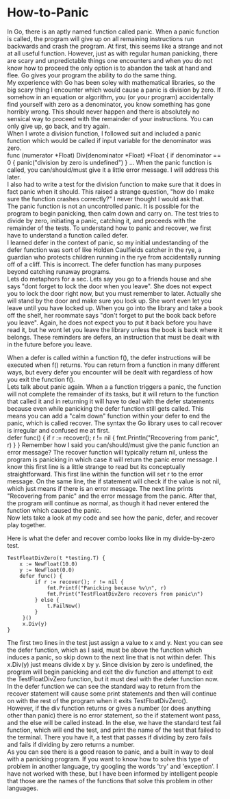 How-to-Panic
=========

In Go, there is an aptly named function called panic. When a panic function is called, the program will give up on all remaining instructions run backwards and crash the program. At first, this seems like a strange and not at all useful function. However, just as with regular human panicking, there are scary and unpredictable things one encounters and when you do not know how to proceed the only option is to abandon the task at hand and flee. Go gives your program the ability to do the same thing.  
My experience with Go has been soley with mathematical libraries, so the big scary thing I encounter which would cause a panic is division by zero. If somehow in an equation or algorithm, you (or your program) accidentally find yourself with zero as a denominator, you know something has gone horribly wrong. This should never happen and there is absolutely no sensical way to proceed with the remainder of your instructions. You can only give up, go back, and try again.  
When I wrote a division function, I followed suit and included a panic function which would be called if input variable for the denominator was zero.  
    func (numerator *Float) Div(denominator *Float) *Float {
        if denominator == 0 {
            panic("division by zero is undefined")
        }
        ...
When the panic function is called, you can/should/must give it a little error message. I will address this later.  
I also had to write a test for the division function to make sure that it does in fact panic when it should. This raised a strange question, "how do I make sure the function crashes correctly?" I never thought I would ask that.  
The panic function is not an uncontrolled panic. It is possible for the program to begin panicking, then calm down and carry on. The test tries to divide by zero, initiating a panic, catching it, and proceeds with the remainder of the tests. To understand how to panic and recover, we first have to understand a function called defer.  
I learned defer in the context of panic, so my initial undestanding of the defer function was sort of like Holden Caulfields catcher in the rye, a guardian who protects children running in the rye from accidentally running off of a cliff. This is incorrect. The defer function has many purposes beyond catching runaway programs.  
Lets do metaphors for a sec. Lets say you go to a friends house and she says "dont forget to lock the door when you leave". She does not expect you to lock the door right now, but you must remember to later. Actually she will stand by the door and make sure you lock up. She wont even let you leave until you have locked up. When you go into the library and take a book off the shelf, her roommate says "don't forget to put the book back before you leave". Again, he does not expect you to put it back before you have read it, but he wont let you leave the library unless the book is back where it belongs. These reminders are defers, an instruction that must be dealt with in the future before you leave.  

When a defer is called within a function f(), the defer instructions will be executed when f() returns. You can return from a function in many different ways, but every defer you encounter will be dealt with regardless of how you exit the function f().  
Lets talk about panic again. When a a function triggers a panic, the function will not complete the remainder of its tasks, but it will return to the function that called it and in returning it will have to deal with the defer statements because even while panicking the defer function still gets called. This means you can add a "calm down" function within your defer to end the panic, which is called recover. The syntax the Go library uses to call recover is irregular and confused me at first.  
    defer func() {
            if r := recover(); r != nil {
                fmt.Println("Recovering from panic", r)
            }
    }
Remember how I said you can/should/must give the panic function an error message? The recover function will typically return nil, unless the program is panicking in which case it will return the panic error message. I know this first line is a little strange to read but its conceptually straightforward. This first line within the function will set r to the error message. On the same line, the if statement will check if the value is not nil, which just means if there is an error message. The next line prints "Recovering from panic" and the error message from the panic. After that, the program will continue as normal, as though it had never entered the function which caused the panic.  
Now lets take a look at my code and see how the panic, defer, and recover play together.  

Here is what the defer and recover combo looks like in my divide-by-zero test.  

    TestFloatDivZero(t *testing.T) {
        x := NewFloat(10.0)
        y := NewFloat(0.0)
        defer func() {
             if r := recover(); r != nil {
                 fmt.Printf("Panicking because %v\n", r)
                 fmt.Print("TestFloatDivZero recovers from panic\n")
             } else {
                 t.FailNow()
             }
         }()
         x.Div(y)
    }

The first two lines in the test just assign a value to x and y. Next you can see the defer function, which as I said, must be above the function which induces a panic, so skip down to the next line that is not within defer. This x.Div(y) just means divide x by y. Since division by zero is undefined, the program will begin panicking and exit the div function and attempt to exit the TestFloatDivZero function, but it must deal with the defer function now.  
In the defer function we can see the standard way to return from the recover statement will cause some print statements and then will continue on with the rest of the program when it exits TestFloatDivZero().  
However, if the div function returns or gives a number (or does anything other than panic) there is no error statement, so the if statement wont pass, and the else will be called instead. In the else, we have the standard test fail function, which will end the test, and print the name of the test that failed to the terminal. There you have it, a test that passes if dividing by zero fails and fails if dividing by zero returns a number.  
As you can see there is a good reason to panic, and a built in way to deal with a panicking program. If you want to know how to solve this type of problem in another language, try googling the words 'try' and 'exception'. I have not worked with these, but I have been informed by intelligent people that those are the names of the functions that solve this problem in other languages.  
